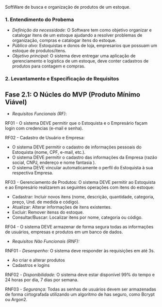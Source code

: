 SoftWare de busca e organização de produtos de um estoque.

### 1. Entendimento do Probema
- *Definição da necessidade:* O Software tem como objetivo organizar e catalogar itens de um estoque ajudando a resolver problemas de organização, compras e catalogar itens do estoque.
- *Público alvo:* Estoquistas e donos de loja, empresarios que possuam um estoque de produtos/itens.
- *Objetivo principal:* O sistema deve entregar uma aplicação de gerenciamento e logistica de um estoque, deve conter cadastros de produtos para contagem e compras.

### 2. Levantamento e Especificação de Requisitos

## Fase 2.1: O Núcles do MVP (Produto Mínimo Viável)
- *Requisitos Funcionais (RF)*:
  
RF01 - O sistema DEVE permitir que o Estoquista e o Empresário façam login com credencias (e-mail e senha).

RF02 - Cadastro de Usuário e Empresa:
- O sistema DEVE permitir o cadastro de informações pessoais do Estoquista (nome, CPF, e-mail, etc.).
- O sistema DEVE permitir o cadastro das informações da Empresa (razão social, CNPJ, endereço e nome fantasia ).
- O sistema DEVE vincular automaticamente o perfil do Estoquista à sua respectiva Empresa.

RF03 - Gerenciamento de Produtos: O sistema DEVE permitir ao Estoquista e ao Empresário realizarem as seguintes operações com itens do estoque:
- Cadastrar: Incluir novos itens (nome, descrição, quantidade, categoria, preço, Und. de medida e código).
- Atualizar:  Alterar informações de itens existentes.
- Excluir: Remover itenss do estoque.
- Consultar/Buscar: Localizar itens por nome, categoria ou código.
  
RF04 - O sistema DEVE armazenar de forma segura todas as informações de usuários, empresas e produtos em um banco de dados.



- *Requisitos Não Funcionais (RNF):*

RNF01 - *Desenpenho:* O sistema deve responder às requisições em até 3s.
- Ao criar e alterar produtos
- Cadastros e logins

RNF02 - *Disponibilidade:* O sistema deve estar disponível 99% do tempo e 24 horas por dia, 7 dias por semana.

RNF03 - *Segurança:* Todas as senhas de usuários devem ser armazenadas de forma cirtografada utilizando um algoritmo de has seguro, como Bcrypt ou Argon2.

